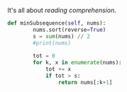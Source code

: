 It's all about *reading comprehension*.
```python
def minSubsequence(self, nums):
        nums.sort(reverse=True)
        s = sum(nums) // 2
        #print(nums)
        
        tot = 0
        for k, x in enumerate(nums):
            tot += x
            if tot > s:
                return nums[:k+1]
```
